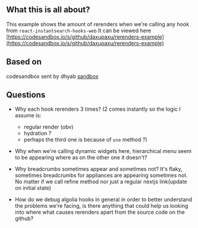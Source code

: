 ## What this is all about?

This example shows the amount of rerenders when we're calling any hook from `react-instantsearch-hooks-web` It can be viewed here [https://codesandbox.io/s/github/daxupaxu/rerenders-example](https://codesandbox.io/s/github/daxupaxu/rerenders-example)

## Based on

codesandbox sent by dhyab [sandbox](https://github.com/algolia/react-instantsearch/issues/3506#issuecomment-1240430432)

## Questions

- Why each hook rerenders 3 times? (2 comes instantly so the logic I assume is:
  - regular render (obv)
  - hydration ?
  - perhaps the third one is because of `use` method ?)
- Why when we're calling dynamic widgets here, hierarchical menu seem to be appearing where as on the other one it doesn't?
- Why breadcrumbs sometimes appear and sometimes not? It's flaky, sometimes breadcrumbs for appliances are appearing sometimes not. No matter if we call refine method nor just a regular nextjs link(update on initial state)

- How do we debug algolia hooks in general in order to better understand the problems we're facing, is there anything that could help us looking into where what causes rerenders apart from the source code on the github?
